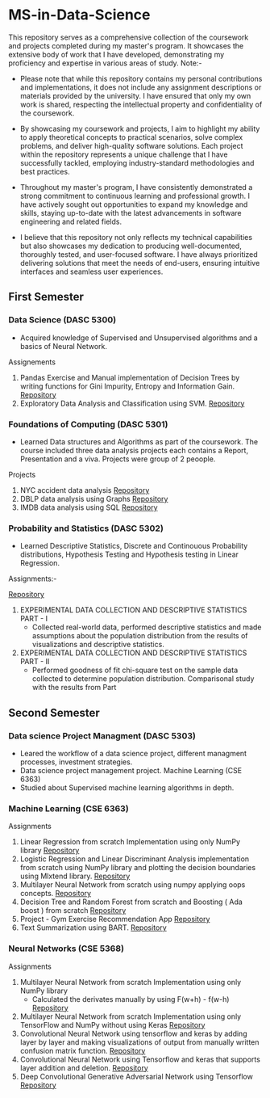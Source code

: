 # MS-in-Data-Science

This repository serves as a comprehensive collection of the coursework and projects completed during my master's program. It showcases the extensive body of work that I have developed, demonstrating my proficiency and expertise in various areas of study.
Note:- 
- Please note that while this repository contains my personal contributions and implementations, it does not include any assignment descriptions or materials provided by the university. I have ensured that only my own work is shared, respecting the intellectual property and confidentiality of the coursework.

- By showcasing my coursework and projects, I aim to highlight my ability to apply theoretical concepts to practical scenarios, solve complex problems, and deliver high-quality software solutions. Each project within the repository represents a unique challenge that I have successfully tackled, employing industry-standard methodologies and best practices.

- Throughout my master's program, I have consistently demonstrated a strong commitment to continuous learning and professional growth. I have actively sought out opportunities to expand my knowledge and skills, staying up-to-date with the latest advancements in software engineering and related fields.

- I believe that this repository not only reflects my technical capabilities but also showcases my dedication to producing well-documented, thoroughly tested, and user-focused software. I have always prioritized delivering solutions that meet the needs of end-users, ensuring intuitive interfaces and seamless user experiences.

## First Semester 

### Data Science (DASC 5300)
- Acquired knowledge of Supervised and Unsupervised algorithms and a basics of Neural Network.

Assignements
1) Pandas Exercise and Manual implementation of Decision Trees by writing functions for Gini Impurity, Entropy and Information Gain.
    [Repository](https://github.com/nelson123-lab/Data-manipulation-using-pandas-and-Decision-Tree-implenation-functions)
3) Exploratory Data Analysis and Classification using SVM.
    [Repository](https://github.com/nelson123-lab/EDA-and-classification-of-the-data-using-SVM)

### Foundations of Computing (DASC 5301)
- Learned Data structures and Algorithms as part of the coursework. The course included three data analysis projects each contains a Report, Presentation and a viva. Projects were group of 2 peoople.

Projects
1) NYC accident data analysis 
    [Repository](https://github.com/nelson123-lab/Data-Analysis-on-Motor-Vechile-collisions-in-Newyork-city)
3) DBLP data analysis using Graphs 
    [Repository](https://github.com/nelson123-lab/Graph-data-analysis-on-digital-bibliography-and-library-project)
5) IMDB data analysis using SQL 
    [Repository](https://github.com/nelson123-lab/IMDB-Data-analysis-using-SQL)

### Probability and Statistics (DASC 5302)
- Learned Descriptive Statistics, Discrete and Continouous Probability distributions, Hypothesis Testing and Hypothesis testing in Linear Regression.     

Assignments:-

[Repository](https://github.com/nelson123-lab/EXPERIMENTAL-DATA-COLLECTION-AND-DESCRIPTIVE-STATISTICS)
1) EXPERIMENTAL DATA COLLECTION AND DESCRIPTIVE STATISTICS PART - I
    - Collected real-world data, performed descriptive statistics and made assumptions about the population distribution from the results of visualizations and               descriptive statistics.
3) EXPERIMENTAL DATA COLLECTION AND DESCRIPTIVE STATISTICS PART - II
    - Performed goodness of fit chi-square test on the sample data collected to determine population distribution. Comparisonal study with the results from Part 

## Second Semester

### Data science Project Managment (DASC 5303)
- Leared the workflow of a data science project, different managment processes, investment strategies.
- Data science project management project.
Machine Learning (CSE 6363)
- Studied about Supervised machine learning algorithms in depth.

### Machine Learning (CSE 6363)
Assignments
1) Linear Regression from scratch Implementation using only NumPy library
    [Repository](https://github.com/nelson123-lab/Linear-Regression-implementation-using-only-Numpy-gradient-descent-approach)
3) Logistic Regression and Linear Discriminant Analysis implementation from scratch using NumPy library and plotting the decision boundaries using Mlxtend library.
    [Repository](https://github.com/nelson123-lab/Logistic-Regression-and-Linear-discriminant-Analysis-from-scratch-)
4) Multilayer Neural Network from scratch using numpy applying oops concepts.
    [Repository](https://github.com/nelson123-lab/MultiLayer_NN_using-only-NumPy_Sequential_class_method)
5) Decision Tree and Random Forest from scratch and Boosting ( Ada boost ) from scratch
    [Repository](https://github.com/nelson123-lab/Decision-Tree-Random-Forest-and-Ada-boost-from-scratch)
6) Project - Gym Exercise Recommendation App
    [Repository](https://github.com/nelson123-lab/TailorSweat)
8) Text Summarization using BART.
    [Repository](https://github.com/nelson123-lab/Text-Summarization-using-BART)

### Neural Networks (CSE 5368)

Assignments
1) Multilayer Neural Network from scratch Implementation using only NumPy library
   - Calculated the derivates manually by using F(w+h) - f(w-h)
    [Repository](https://github.com/nelson123-lab/Multilayer_NN_using_numpy_Manual_Gradient_Calculations)
2) Multilayer Neural Network from scratch Implementation using only TensorFlow and NumPy without using Keras
    [Repository](https://github.com/nelson123-lab/Multilayer_NN_using_tensorflow_without_keras)
3) Convolutional Neural Network using tensorflow and keras by adding layer by layer and making visualizations of output from 
   manually written confusion matrix function.
    [Repository](https://github.com/nelson123-lab/Convolutional_neural_network_uisng_keras_and_tensorflow)
4) Convolutional Neural Network using Tensorflow and keras that supports layer addition and deletion.
    [Repository](https://github.com/nelson123-lab/Convolutional-Neural-Network-using-Keras-and-Tensorflow-with-layer-addition-and-deletion)
5) Deep Convolutional Generative Adversarial Network using Tensorflow
    [Repository](https://github.com/nelson123-lab/DCGAN_Neural_Network)
